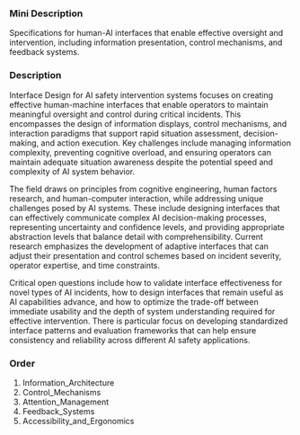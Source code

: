 ### Mini Description

Specifications for human-AI interfaces that enable effective oversight and intervention, including information presentation, control mechanisms, and feedback systems.

### Description

Interface Design for AI safety intervention systems focuses on creating effective human-machine interfaces that enable operators to maintain meaningful oversight and control during critical incidents. This encompasses the design of information displays, control mechanisms, and interaction paradigms that support rapid situation assessment, decision-making, and action execution. Key challenges include managing information complexity, preventing cognitive overload, and ensuring operators can maintain adequate situation awareness despite the potential speed and complexity of AI system behavior.

The field draws on principles from cognitive engineering, human factors research, and human-computer interaction, while addressing unique challenges posed by AI systems. These include designing interfaces that can effectively communicate complex AI decision-making processes, representing uncertainty and confidence levels, and providing appropriate abstraction levels that balance detail with comprehensibility. Current research emphasizes the development of adaptive interfaces that can adjust their presentation and control schemes based on incident severity, operator expertise, and time constraints.

Critical open questions include how to validate interface effectiveness for novel types of AI incidents, how to design interfaces that remain useful as AI capabilities advance, and how to optimize the trade-off between immediate usability and the depth of system understanding required for effective intervention. There is particular focus on developing standardized interface patterns and evaluation frameworks that can help ensure consistency and reliability across different AI safety applications.

### Order

1. Information_Architecture
2. Control_Mechanisms
3. Attention_Management
4. Feedback_Systems
5. Accessibility_and_Ergonomics
